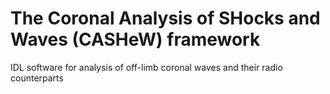 The Coronal Analysis of SHocks and Waves (CASHeW) framework
============

IDL software for analysis of off-limb coronal waves and their radio counterparts
